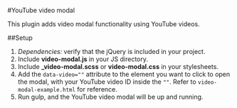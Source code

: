 #YouTube video modal

This plugin adds video modal functionality using YouTube videos.

##Setup

1. _Dependencies:_ verify that the jQuery is included in your project.
2. Include **video-modal.js** in your JS directory.
3. Include **_video-modal.scss** or **video-modal.css** in your stylesheets.
4. Add the `data-video=""` attribute to the element you want to click to open the modal, with your YouTube video ID inside the `""`. Refer to `video-modal-example.html` for reference.
5. Run gulp, and the YouTube video modal will be up and running.